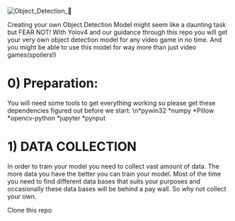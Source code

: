 ![Object_Detection_🎯](https://github.com/user-attachments/assets/d3cbb329-fb8d-4616-9a07-bf9885c36ad1)

Creating your own Object Detection Model might seem like a daunting task but FEAR NOT!
With Yolov4 and our guidance through this repo you will get your very own object detection model for any video game in no time. And you might be able to use this model for way more than just video games(spoilers!)
# 0) Preparation:
You will need some tools to get everything working so please get these dependencies figured out before we start:
\n*pywin32
*numpy
*Pillow
*opencv-python
*jupyter
*pynput

# 1) DATA COLLECTION
In order to train your model you need to collect vast amount of data. The more data you have the better you can train your model. Most of the time you need to find different data bases that suits your purposes and occasionally these data bases will be behind a pay wall. So why not collect your own. 

Clone this repo			
